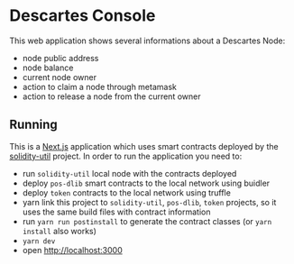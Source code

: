 # Descartes Console

This web application shows several informations about a Descartes Node:

- node public address
- node balance
- current node owner
- action to claim a node through metamask
- action to release a node from the current owner

## Running

This is a [Next.js](https://nextjs.org) application which uses smart contracts deployed by the [solidity-util](https://github.com/cartesi/solidity-util) project.
In order to run the application you need to:

- run `solidity-util` local node with the contracts deployed
- deploy `pos-dlib` smart contracts to the local network using buidler
- deploy `token` contracts to the local network using truffle
- yarn link this project to `solidity-util`, `pos-dlib`, `token` projects, so it uses the same build files with contract information
- run `yarn run postinstall` to generate the contract classes (or `yarn install` also works)
- `yarn dev`
- open [http://localhost:3000](http://localhost:3000)

